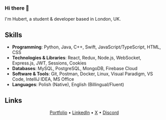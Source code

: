 ### Hi there 👋

I'm Hubert, a student & developer based in London, UK.

## Skills

-   **Programming**:                  Python, Java, C++, Swift, JavaScript/TypeScript, HTML, CSS
-   **Technologies & Libraries**:     React, Redux, Node.js, WebSocket, Express.js, JWT, Sessions, Cookies
-   **Databases**:                    MySQL, PostgreSQL, MongoDB, Firebase Cloud
-   **Software & Tools**:             Git, Postman, Docker, Linux, Visual Paradigm, VS Code, IntelliJ IDEA, MS Office
-   **Languages**:                    Polish (Native), English (Billingual/Fluent)

## Links

<p align="center">
<!--   <p align="center">
    <a href="https://discord.com/users/527963473184030720" target="_blank" rel="nofollow">
        <img src="https://lanyard.cnrad.dev/api/527963473184030720?idleMessage=Probably%20doing%20something..." alt="Discord Presence" width="" align="center">
    </a>
  </p> -->
  <p align="center">
    <a href="https://www.hstoklosa.dev/">Portfolio</a>
    •
    <a href="https://www.linkedin.com/in/hubertstoklosa">LinkedIn</a>
    •
    <a href="https://twitter.com/exotic2137">X</a>
    •
    <a href="https://discord.com/users/527963473184030720">Discord</a>
  </p>

</p>
